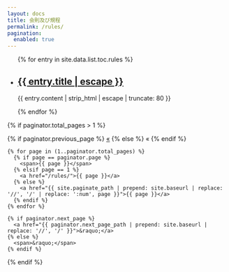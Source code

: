 ```yaml
---
layout: docs
title: 会則及び規程
permalink: /rules/
pagination: 
  enabled: true
---
```

<section>
  <ul class="list">
  {% for entry in site.data.list.toc.rules %}
    <li>
      <h2>
        <a class="link" href="{{ entry.url | relative_url }}" role="link">{{ entry.title | escape }}</a>
      </h2>
      <p class="meta">
        {{ entry.content | strip_html | escape | truncate: 80 }}
      </p>
    </li>
  {% endfor %}
  </ul>
    
  {% if paginator.total_pages > 1 %}
  <div class="pagination">
    {% if paginator.previous_page %}
      <a href="{{ paginator.previous_page_path | prepend: site.baseurl | replace: '//', '/' }}">&laquo;</a>
    {% else %}
      <span>&laquo;</span>
    {% endif %}
    
    {% for page in (1..paginator.total_pages) %}
      {% if page == paginator.page %}
        <span>{{ page }}</span>
      {% elsif page == 1 %}
        <a href="/rules/">{{ page }}</a>
      {% else %}
        <a href="{{ site.paginate_path | prepend: site.baseurl | replace: '//', '/' | replace: ':num', page }}">{{ page }}</a>
      {% endif %}
    {% endfor %}
      
    {% if paginator.next_page %}
      <a href="{{ paginator.next_page_path | prepend: site.baseurl | replace: '//', '/' }}">&raquo;</a>
    {% else %}
      <span>&raquo;</span>
    {% endif %}
  </div>
  {% endif %}
</section>

